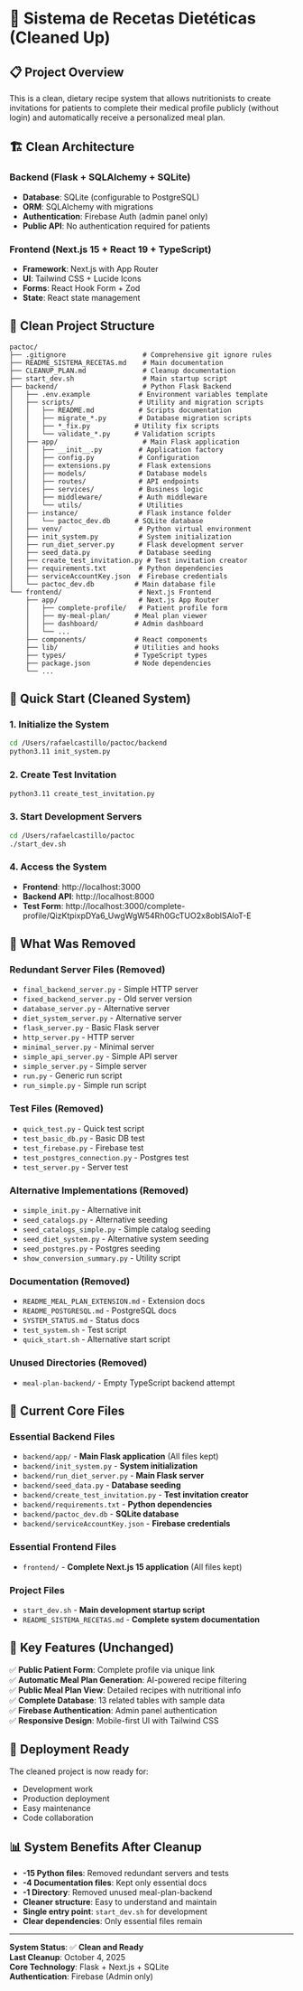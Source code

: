 # 🥗 Sistema de Recetas Dietéticas (Cleaned Up)

## 📋 Project Overview

This is a clean, dietary recipe system that allows nutritionists to create invitations for patients to complete their medical profile publicly (without login) and automatically receive a personalized meal plan.

## 🏗️ Clean Architecture

### Backend (Flask + SQLAlchemy + SQLite)
- **Database**: SQLite (configurable to PostgreSQL)
- **ORM**: SQLAlchemy with migrations
- **Authentication**: Firebase Auth (admin panel only)
- **Public API**: No authentication required for patients

### Frontend (Next.js 15 + React 19 + TypeScript)
- **Framework**: Next.js with App Router
- **UI**: Tailwind CSS + Lucide Icons
- **Forms**: React Hook Form + Zod
- **State**: React state management

## 📁 Clean Project Structure

```
pactoc/
├── .gitignore                   # Comprehensive git ignore rules
├── README_SISTEMA_RECETAS.md    # Main documentation
├── CLEANUP_PLAN.md              # Cleanup documentation
├── start_dev.sh                 # Main startup script
├── backend/                     # Python Flask Backend
│   ├── .env.example            # Environment variables template
│   ├── scripts/                # Utility and migration scripts
│   │   ├── README.md           # Scripts documentation
│   │   ├── migrate_*.py        # Database migration scripts
│   │   ├── *_fix.py           # Utility fix scripts
│   │   └── validate_*.py      # Validation scripts
│   ├── app/                     # Main Flask application
│   │   ├── __init__.py         # Application factory
│   │   ├── config.py           # Configuration
│   │   ├── extensions.py       # Flask extensions
│   │   ├── models/             # Database models
│   │   ├── routes/             # API endpoints
│   │   ├── services/           # Business logic
│   │   ├── middleware/         # Auth middleware
│   │   └── utils/              # Utilities
│   ├── instance/               # Flask instance folder
│   │   └── pactoc_dev.db      # SQLite database
│   ├── venv/                   # Python virtual environment
│   ├── init_system.py          # System initialization
│   ├── run_diet_server.py      # Flask development server
│   ├── seed_data.py            # Database seeding
│   ├── create_test_invitation.py # Test invitation creator
│   ├── requirements.txt        # Python dependencies
│   ├── serviceAccountKey.json  # Firebase credentials
│   └── pactoc_dev.db          # Main database file
└── frontend/                   # Next.js Frontend
    ├── app/                    # Next.js App Router
    │   ├── complete-profile/   # Patient profile form
    │   ├── my-meal-plan/      # Meal plan viewer
    │   ├── dashboard/         # Admin dashboard
    │   └── ...
    ├── components/            # React components
    ├── lib/                   # Utilities and hooks
    ├── types/                 # TypeScript types
    ├── package.json           # Node dependencies
    └── ...
```

## 🚀 Quick Start (Cleaned System)

### 1. Initialize the System
```bash
cd /Users/rafaelcastillo/pactoc/backend
python3.11 init_system.py
```

### 2. Create Test Invitation
```bash
python3.11 create_test_invitation.py
```

### 3. Start Development Servers
```bash
cd /Users/rafaelcastillo/pactoc
./start_dev.sh
```

### 4. Access the System
- **Frontend**: http://localhost:3000
- **Backend API**: http://localhost:8000
- **Test Form**: http://localhost:3000/complete-profile/QizKtpixpDYa6_UwgWgW54Rh0GcTUO2x8oblSAloT-E

## 🧹 What Was Removed

### Redundant Server Files (Removed)
- `final_backend_server.py` - Simple HTTP server
- `fixed_backend_server.py` - Old server version
- `database_server.py` - Alternative server
- `diet_system_server.py` - Alternative server
- `flask_server.py` - Basic Flask server
- `http_server.py` - HTTP server
- `minimal_server.py` - Minimal server
- `simple_api_server.py` - Simple API server
- `simple_server.py` - Simple server
- `run.py` - Generic run script
- `run_simple.py` - Simple run script

### Test Files (Removed)
- `quick_test.py` - Quick test script
- `test_basic_db.py` - Basic DB test
- `test_firebase.py` - Firebase test
- `test_postgres_connection.py` - Postgres test
- `test_server.py` - Server test

### Alternative Implementations (Removed)
- `simple_init.py` - Alternative init
- `seed_catalogs.py` - Alternative seeding
- `seed_catalogs_simple.py` - Simple catalog seeding
- `seed_diet_system.py` - Alternative system seeding
- `seed_postgres.py` - Postgres seeding
- `show_conversion_summary.py` - Utility script

### Documentation (Removed)
- `README_MEAL_PLAN_EXTENSION.md` - Extension docs
- `README_POSTGRESQL.md` - PostgreSQL docs
- `SYSTEM_STATUS.md` - Status docs
- `test_system.sh` - Test script
- `quick_start.sh` - Alternative start script

### Unused Directories (Removed)
- `meal-plan-backend/` - Empty TypeScript backend attempt

## 🎯 Current Core Files

### Essential Backend Files
- `backend/app/` - **Main Flask application** (All files kept)
- `backend/init_system.py` - **System initialization**
- `backend/run_diet_server.py` - **Main Flask server**
- `backend/seed_data.py` - **Database seeding**
- `backend/create_test_invitation.py` - **Test invitation creator**
- `backend/requirements.txt` - **Python dependencies**
- `backend/pactoc_dev.db` - **SQLite database**
- `backend/serviceAccountKey.json` - **Firebase credentials**

### Essential Frontend Files
- `frontend/` - **Complete Next.js 15 application** (All files kept)

### Project Files
- `start_dev.sh` - **Main development startup script**
- `README_SISTEMA_RECETAS.md` - **Complete system documentation**

## 🔧 Key Features (Unchanged)

✅ **Public Patient Form**: Complete profile via unique link  
✅ **Automatic Meal Plan Generation**: AI-powered recipe filtering  
✅ **Public Meal Plan View**: Detailed recipes with nutritional info  
✅ **Complete Database**: 13 related tables with sample data  
✅ **Firebase Authentication**: Admin panel authentication  
✅ **Responsive Design**: Mobile-first UI with Tailwind CSS  

## 🚀 Deployment Ready

The cleaned project is now ready for:
- Development work
- Production deployment
- Easy maintenance
- Code collaboration

## 📊 System Benefits After Cleanup

- **-15 Python files**: Removed redundant servers and tests
- **-4 Documentation files**: Kept only essential docs
- **-1 Directory**: Removed unused meal-plan-backend
- **Cleaner structure**: Easy to understand and maintain
- **Single entry point**: `start_dev.sh` for development
- **Clear dependencies**: Only essential files remain

---

**System Status**: ✅ **Clean and Ready**  
**Last Cleanup**: October 4, 2025  
**Core Technology**: Flask + Next.js + SQLite  
**Authentication**: Firebase (Admin only)
